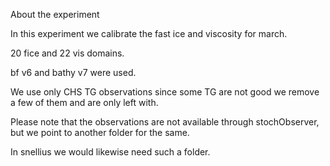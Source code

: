 About the experiment

In this experiment we calibrate the fast ice and viscosity for march. 

20 fice and 22 vis domains.

bf v6 and bathy v7 were used.  

We use only CHS TG observations since some TG are not good we remove a few of them and are only left with.


Please note that the observations are not available through stochObserver, but we point to another folder for the same. 

In snellius we would likewise need such a folder. 